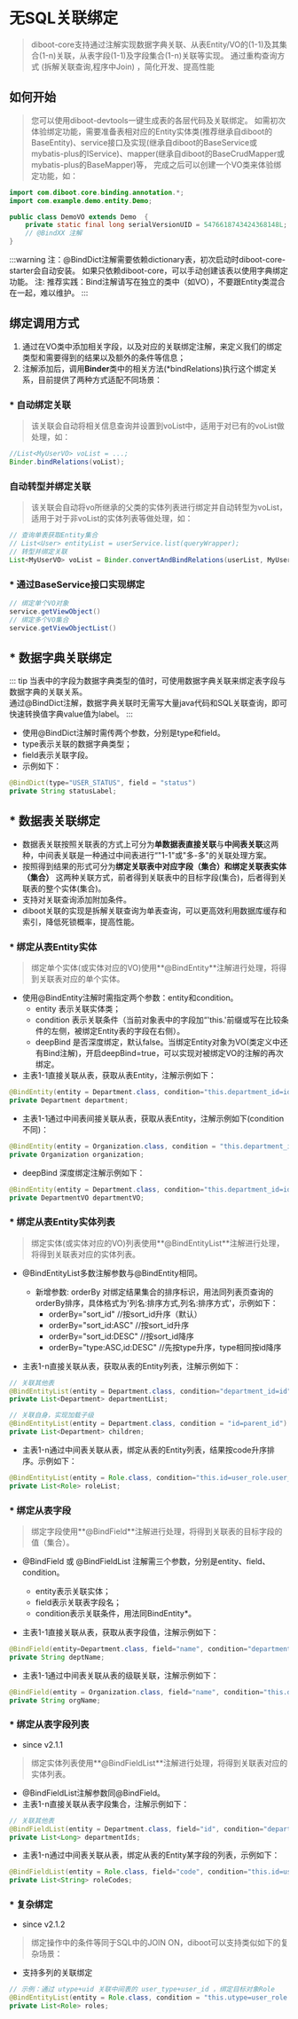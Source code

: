 # 无SQL关联绑定

> diboot-core支持通过注解实现数据字典关联、从表Entity/VO的(1-1)及其集合(1-n)关联，从表字段(1-1)及字段集合(1-n)关联等实现。
> 通过重构查询方式 (拆解关联查询,程序中Join) ，简化开发、提高性能

## 如何开始
> 您可以使用diboot-devtools一键生成表的各层代码及关联绑定。
> 如需初次体验绑定功能，需要准备表相对应的Entity实体类(推荐继承自diboot的BaseEntity)、service接口及实现(继承自diboot的BaseService或mybatis-plus的IService)、mapper(继承自diboot的BaseCrudMapper或mybatis-plus的BaseMapper)等，
完成之后可以创建一个VO类来体验绑定功能，如：
```java
import com.diboot.core.binding.annotation.*;
import com.example.demo.entity.Demo;

public class DemoVO extends Demo  {
    private static final long serialVersionUID = 5476618743424368148L;
    // @BindXX 注解
}
```

:::warning
注：@BindDict注解需要依赖dictionary表，初次启动时diboot-core-starter会自动安装。 如果只依赖diboot-core，可以手动创建该表以使用字典绑定功能。
注: 推荐实践：Bind注解请写在独立的类中（如VO），不要跟Entity类混合在一起，难以维护。
:::

## 绑定调用方式
1. 通过在VO类中添加相关字段，以及对应的关联绑定注解，来定义我们的绑定类型和需要得到的结果以及额外的条件等信息；
2. 注解添加后，调用**Binder**类中的相关方法(*bindRelations)执行这个绑定关系，目前提供了两种方式适配不同场景：
### * 自动绑定关联
> 该关联会自动将相关信息查询并设置到voList中，适用于对已有的voList做处理，如：
```java
//List<MyUserVO> voList = ...; 
Binder.bindRelations(voList);
```
### 自动转型并绑定关联
> 该关联会自动将vo所继承的父类的实体列表进行绑定并自动转型为voList，适用于对于非voList的实体列表等做处理，如：
```java
// 查询单表获取Entity集合
// List<User> entityList = userService.list(queryWrapper);
// 转型并绑定关联
List<MyUserVO> voList = Binder.convertAndBindRelations(userList, MyUserVO.class);
```
### * 通过BaseService接口实现绑定
```java
// 绑定单个VO对象
service.getViewObject()
// 绑定多个VO集合
service.getViewObjectList()
```
## * 数据字典关联绑定
::: tip
当表中的字段为数据字典类型的值时，可使用数据字典关联来绑定表字段与数据字典的关联关系。
<br>
通过@BindDict注解，数据字典关联时无需写大量java代码和SQL关联查询，即可快速转换值字典value值为label。
:::
* 使用@BindDict注解时需传两个参数，分别是type和field。
 * type表示关联的数据字典类型；
 * field表示关联字段。
* 示例如下：
```java
@BindDict(type="USER_STATUS", field = "status")
private String statusLabel;
```

## * 数据表关联绑定
* 数据表关联按照关联表的方式上可分为**单数据表直接关联**与**中间表关联**这两种，中间表关联是一种通过中间表进行“"1-1"或"多-多"的关联处理方案。
* 按照得到结果的形式可分为**绑定关联表中对应字段（集合）**和**绑定关联表实体（集合）** 这两种关联方式，前者得到关联表中的目标字段(集合)，后者得到关联表的整个实体(集合)。
* 支持对关联查询添加附加条件。
* diboot关联的实现是拆解关联查询为单表查询，可以更高效利用数据库缓存和索引，降低死锁概率，提高性能。

### * 绑定从表Entity实体
> 绑定单个实体(或实体对应的VO)使用**@BindEntity**注解进行处理，将得到关联表对应的单个实体。
* 使用@BindEntity注解时需指定两个参数：entity和condition。
    * entity 表示关联实体类；
    * condition 表示关联条件（当前对象表中的字段加“'this.'前缀或写在比较条件的左侧，被绑定Entity表的字段在右侧）。
    * deepBind 是否深度绑定，默认false。当绑定Entity对象为VO(类定义中还有Bind注解)，开启deepBind=true，可以实现对被绑定VO的注解的再次绑定。
* 主表1-1直接关联从表，获取从表Entity，注解示例如下：
```java
@BindEntity(entity = Department.class, condition="this.department_id=id")
private Department department;
```
* 主表1-1通过中间表间接关联从表，获取从表Entity，注解示例如下(condition不同)：
```java
@BindEntity(entity = Organization.class, condition = "this.department_id=department.id AND department.org_id=id")
private Organization organization;
```

* deepBind 深度绑定注解示例如下：
```java
@BindEntity(entity = Department.class, condition="this.department_id=id", deepBind=true)
private DepartmentVO departmentVO;
```

### * 绑定从表Entity实体列表
> 绑定实体(或实体对应的VO)列表使用**@BindEntityList**注解进行处理，将得到关联表对应的实体列表。
* @BindEntityList多数注解参数与@BindEntity相同。
  * 新增参数: orderBy 对绑定结果集合的排序标识，用法同列表页查询的orderBy排序，具体格式为'列名:排序方式,列名:排序方式'，示例如下：
    * orderBy="sort_id" //按sort_id升序（默认）
    * orderBy="sort_id:ASC" //按sort_id升序
    * orderBy="sort_id:DESC" //按sort_id降序
    * orderBy="type:ASC,id:DESC" //先按type升序，type相同按id降序
    
* 主表1-n直接关联从表，获取从表的Entity列表，注解示例如下：
```java
// 关联其他表
@BindEntityList(entity = Department.class, condition="department_id=id")
private List<Department> departmentList;

// 关联自身，实现加载子级
@BindEntityList(entity = Department.class, condition = "id=parent_id")
private List<Department> children;
```
* 主表1-n通过中间表关联从表，绑定从表的Entity列表，结果按code升序排序。示例如下：
```java
@BindEntityList(entity = Role.class, condition="this.id=user_role.user_id AND user_role.role_id=id", orderBy="code")
private List<Role> roleList;
```

### * 绑定从表字段
> 绑定字段使用**@BindField**注解进行处理，将得到关联表的目标字段的值（集合）。
* @BindField 或 @BindFieldList 注解需三个参数，分别是entity、field、condition。
    * entity表示关联实体；
    * field表示关联表字段名；
    * condition表示关联条件，用法同BindEntity*。

* 主表1-1直接关联从表，获取从表字段值，注解示例如下：
```java
@BindField(entity=Department.class, field="name", condition="department_id=id AND parent_id>=0")
private String deptName;
```

* 主表1-1通过中间表关联从表的级联关联，注解示例如下：
```java
@BindField(entity = Organization.class, field="name", condition="this.department_id=department.id AND department.org_id=id")
private String orgName;
```

### * 绑定从表字段列表
* since v2.1.1
> 绑定实体列表使用**@BindFieldList**注解进行处理，将得到关联表对应的实体列表。
* @BindFieldList注解参数同@BindField。
* 主表1-n直接关联从表字段集合，注解示例如下：
```java
// 关联其他表
@BindFieldList(entity = Department.class, field="id", condition="department_id=id")
private List<Long> departmentIds;

```
* 主表1-n通过中间表关联从表，绑定从表的Entity某字段的列表，示例如下：
```java
@BindFieldList(entity = Role.class, field="code", condition="this.id=user_role.user_id AND user_role.role_id=id")
private List<String> roleCodes;
```

### * 复杂绑定
* since v2.1.2
> 绑定操作中的条件等同于SQL中的JOIN ON，diboot可以支持类似如下的复杂场景：
* 支持多列的关联绑定
```java
// 示例：通过 utype+uid 关联中间表的 user_type+user_id ，绑定目标对象Role
@BindEntityList(entity = Role.class, condition = "this.utype=user_role.user_type AND this.uid=user_role.user_id AND user_role.role_id=id")
private List<Role> roles;
```
